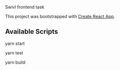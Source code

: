 Swivl frontend task

This project was bootstrapped with [Create React App](https://github.com/facebook/create-react-app).

## Available Scripts

yarn start

yarn test

yarn build